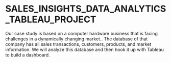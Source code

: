 # SALES_INSIGHTS_DATA_ANALYTICS_TABLEAU_PROJECT
Our case study is based on a computer hardware business that is facing challenges in a dynamically changing market..
The database of that company has all sales transactions, customers, products, and market information.
We will analyze this database and then hook it up with Tableau to build a dashboard.
